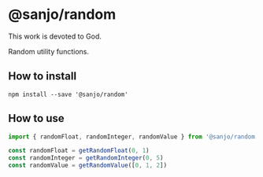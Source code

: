 # @sanjo/random

This work is devoted to God.

Random utility functions.

## How to install

```
npm install --save '@sanjo/random'
```

## How to use

```js
import { randomFloat, randomInteger, randomValue } from '@sanjo/random'

const randomFloat = getRandomFloat(0, 1)
const randomInteger = getRandomInteger(0, 5)
const randomValue = getRandomValue([0, 1, 2])
```
